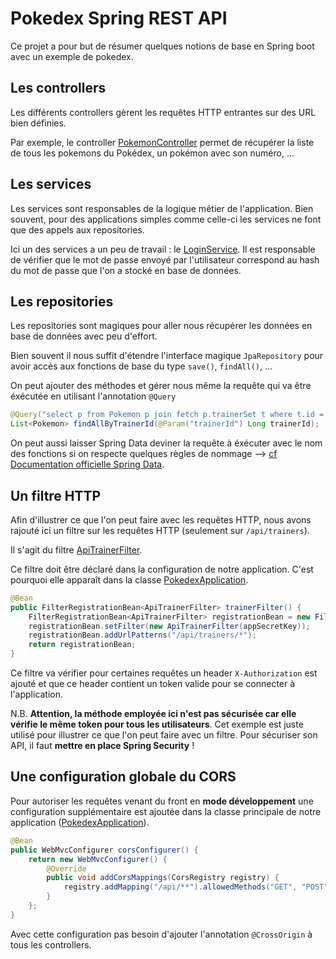 # Pokedex Spring REST API

Ce projet a pour but de résumer quelques notions de base en Spring boot avec un exemple de pokedex.

## Les controllers

Les différents controllers gèrent les requêtes HTTP entrantes sur des URL bien définies.

Par exemple, le controller [PokemonController](./src/main/java/co/simplon/pokedex/controller/PokemonController.java) permet de récupérer la liste de tous les pokemons du Pokédex, un pokémon avec son numéro, ...

## Les services

Les services sont responsables de la logique métier de l'application. Bien souvent, pour des applications simples comme celle-ci les services ne font que des appels aux repositories.

Ici un des services a un peu de travail : le [LoginService](./src/main/java/co/simplon/pokedex/service/LoginServiceImpl.java). Il est responsable de vérifier que le mot de passe envoyé par l'utilisateur correspond au hash du mot de passe que l'on a stocké en base de données.

## Les repositories

Les repositories sont magiques pour aller nous récupérer les données en base de données avec peu d'effort.

Bien souvent il nous suffit d'étendre l'interface magique `JpaRepository` pour avoir accès aux fonctions de base du type `save()`, `findAll()`, ...

On peut ajouter des méthodes et gérer nous même la requête qui va être éxécutée en utilisant l'annotation `@Query`

```java
@Query("select p from Pokemon p join fetch p.trainerSet t where t.id = :trainerId")
List<Pokemon> findAllByTrainerId(@Param("trainerId") Long trainerId);
```

On peut aussi laisser Spring Data deviner la requête à éxécuter avec le nom des fonctions si on respecte quelques règles de nommage --> [cf Documentation officielle Spring Data](https://docs.spring.io/spring-data/jpa/docs/current/reference/html/#jpa.query-methods.query-creation).

## Un filtre HTTP

Afin d'illustrer ce que l'on peut faire avec les requêtes HTTP, nous avons rajouté ici un filtre sur les requêtes HTTP (seulement sur `/api/trainers`).

Il s'agit du filtre [ApiTrainerFilter](./src/main/java/co/simplon/pokedex/filter/ApiTrainerFilter.java).

Ce filtre doit être déclaré dans la configuration de notre application. C'est pourquoi elle apparaît dans la classe [PokedexApplication](./src/main/java/co/simplon/pokedex/PokedexApplication.java).

```java
@Bean
public FilterRegistrationBean<ApiTrainerFilter> trainerFilter() {
    FilterRegistrationBean<ApiTrainerFilter> registrationBean = new FilterRegistrationBean<>();
    registrationBean.setFilter(new ApiTrainerFilter(appSecretKey));
    registrationBean.addUrlPatterns("/api/trainers/*");
    return registrationBean;
}
```

Ce filtre va vérifier pour certaines requêtes un header `X-Authorization` est ajouté et que ce header contient un token valide pour se connecter à l'application.

N.B. **Attention, la méthode employée ici n'est pas sécurisée car elle vérifie le même token pour tous les utilisateurs**. Cet exemple est juste utilisé pour illustrer ce que l'on peut faire avec un filtre. Pour sécuriser son API, il faut **mettre en place Spring Security** ! 

## Une configuration globale du CORS

Pour autoriser les requêtes venant du front en **mode développement** une configuration supplémentaire est ajoutée dans la classe principale de notre application ([PokedexApplication](./src/main/java/co/simplon/pokedex/PokedexApplication.java)).

```java
@Bean
public WebMvcConfigurer corsConfigurer() {
    return new WebMvcConfigurer() {
        @Override
        public void addCorsMappings(CorsRegistry registry) {
            registry.addMapping("/api/**").allowedMethods("GET", "POST", "PUT", "DELETE", "OPTIONS");
        }
    };
}
```

Avec cette configuration pas besoin d'ajouter l'annotation `@CrossOrigin` à tous les controllers.
